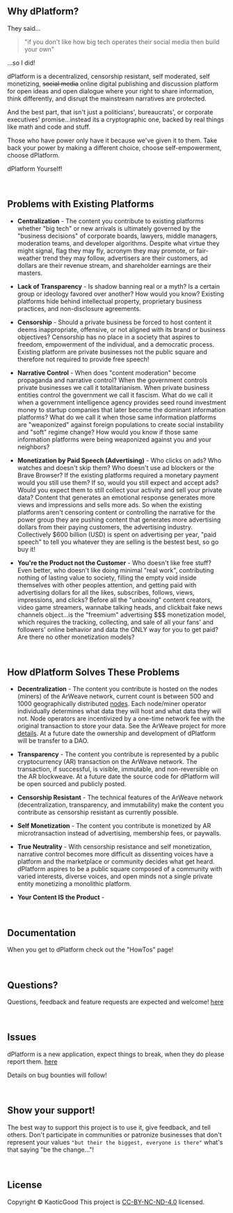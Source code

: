 ## Why dPlatform?
They said...

>"if you don't like how big tech operates their social media then build your own"

...so I did!

dPlatform is a decentralized, censorship resistant, self moderated, self monetizing, ~~social media~~ online digital publishing and discussion platform for open ideas and open dialogue where your right to share information, think differently, and disrupt the mainstream narratives are protected.

And the best part, that isn't just a politicians', bureaucrats', or corporate executives' promise...instead its a cryptographic one, backed by real things like math and code and stuff.

Those who have power only have it because we've given it to them. Take back your power by making a different choice, choose self-empowerment, choose dPlatform.

dPlatform Yourself!

&nbsp;

## Problems with Existing Platforms
* __Centralization__ - The content you contribute to existing platforms whether "big tech" or new arrivals is ultimately governed by the "business decisions" of corporate boards, lawyers, middle managers, moderation teams, and developer algorithms. Despite what virtue they might signal, flag they may fly, acronym they may promote, or fair-weather trend they may follow, advertisers are their customers, ad dollars are their revenue stream, and shareholder earnings are their masters.

* __Lack of Transparency__ - Is shadow banning real or a myth? Is a certain group or ideology favored over another? How would you know? Existing platforms hide behind intellectual property, proprietary business practices, and non-disclosure agreements.

* __Censorship__ - Should a private business be forced to host content it deems inappropriate, offensive, or not aligned with its brand or business objectives? Censorship has no place in a society that aspires to freedom, empowerment of the individual, and a democratic process. Existing platform are private businesses not the public square and therefore not required to provide free speech!

* __Narrative Control__ - When does "content moderation" become propaganda and narrative control? When the government controls private businesses we call it totalitarianism. When private business entities control the government we call it fascism. What do we call it when a government intelligence agency provides seed round investment money to startup companies that later become the dominant information platforms? What do we call it when those same information platforms are "weaponized" against foreign populations to create social instability and "soft" regime change? How would you know if those same information platforms were being weaponized against you and your neighbors?

* __Monetization by Paid Speech (Advertising)__ - Who clicks on ads? Who watches and doesn't skip them? Who doesn't use ad blockers or the Brave Browser?  If the existing platforms required a monetary payment would you still use them? If so, would you still expect and accept ads? Would you expect them to still collect your activity and sell your private data? Content that generates an emotional response generates more views and impressions and sells more ads. So when the existing platforms aren't censoring content or controlling the narrative for the power group they are pushing content that generates more advertising dollars from their paying customers, the advertising industry. Collectively $600 billion (USD) is spent on advertising per year, "paid speech" to tell you whatever they are selling is the bestest best, so go buy it!

* __You're the Product not the Customer__ - Who doesn't like free stuff? Even better, who doesn't like doing minimal "real work", contributing nothing of lasting value to society, filling the empty void inside themselves with other peoples attention, and getting paid with advertising dollars for all the likes, subscribes, follows, views, impressions, and clicks? Before all the "unboxing" content creators, video game streamers, wannabe talking heads, and clickbait fake news channels object...is the "freemium" advertising $$$ monetization model, which requires the tracking, collecting, and sale of all your fans' and followers' online behavior and data the ONLY way for you to get paid? Are there no other monetization models?

&nbsp;

## How dPlatform Solves These Problems
* __Decentralization__ - The content you contribute is hosted on the nodes (miners) of the ArWeave network, current count is between 500 and 1000 geographically distributed [nodes](https://viewblock.io/arweave/nodes). Each node/miner operator individually determines what data they will host and what data they will not. Node operators are incentivized by a one-time network fee with the original transaction to store your data. See the ArWeave project for more [details](https://www.arweave.org/). At a future date the ownership and development of dPlatform will be transfer to a DAO.

* __Transparency__ - The content you contribute is represented by a public cryptocurrency (AR) transaction on the ArWeave network. The transaction, if successful, is visible, immutable, and non-reversible on the AR blockweave. At a future date the source code for dPlatform will be open sourced and publicly posted.

* __Censorship Resistant__ - The technical features of the ArWeave network (decentralization, transparency, and immutability) make the content you contribute as censorship resistant as currently possible.

* __Self Monetization__ - The content you contribute is monetized by AR microtransaction instead of advertising, membership fees, or paywalls.

* __True Neutrality__ - With censorship resistance and self monetization, narrative control becomes more difficult as dissenting voices have a platform and the marketplace or community decides what get heard. dPlatform aspires to be a public square composed of a community with varied interests, diverse voices, and open minds not a single private entity monetizing a monolithic platform.

* __Your Content IS the Product__ - 


&nbsp;

## Documentation
When you get to dPlatform check out the "HowTos" page!

&nbsp;

## Questions?
Questions, feedback and feature requests are expected and welcome! [here](https://github.com/dPlatform-Dev/dPlatform/discussions)

&nbsp;

## Issues
dPlatform is a new application, expect things to break, when they do please report them. [here](https://github.com/dPlatform-Dev/dPlatform/issues)
&nbsp;

Details on bug bounties will follow!

&nbsp;

## Show your support!
The best way to support this project is to use it, give feedback, and tell others. Don't participate in communities or patronize businesses that don't represent your values ```"but their the biggest, everyone is there"``` what's that saying "be the change..."!

&nbsp;

## License
Copyright © KaoticGood
This project is [CC-BY-NC-ND-4.0](http://creativecommons.org/licenses/by-nc-nd/4.0) licensed.
